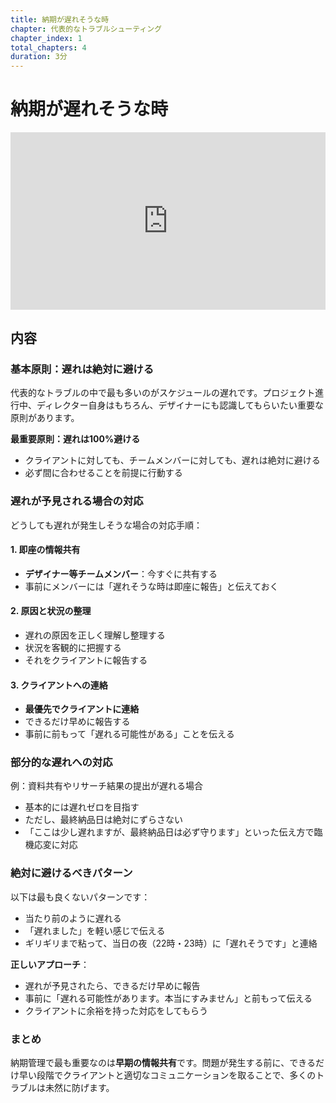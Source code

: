 ```yaml
---
title: 納期が遅れそうな時
chapter: 代表的なトラブルシューティング
chapter_index: 1
total_chapters: 4
duration: 3分
---
```


# 納期が遅れそうな時

<div style="position: relative; padding-bottom: 56.25%; height: 0;"><iframe src="https://www.loom.com/share/b88c534bd5f845be881d7a8027b03113?sid=61ff734d-adfd-4a31-9226-77422d96bba8" frameborder="0" webkitallowfullscreen mozallowfullscreen allowfullscreen style="position: absolute; top: 0; left: 0; width: 100%; height: 100%;"></iframe></div>

## 内容

### 基本原則：遅れは絶対に避ける

代表的なトラブルの中で最も多いのがスケジュールの遅れです。プロジェクト進行中、ディレクター自身はもちろん、デザイナーにも認識してもらいたい重要な原則があります。

**最重要原則：遅れは100%避ける**
- クライアントに対しても、チームメンバーに対しても、遅れは絶対に避ける
- 必ず間に合わせることを前提に行動する

### 遅れが予見される場合の対応

どうしても遅れが発生しそうな場合の対応手順：

#### 1. 即座の情報共有
- **デザイナー等チームメンバー**：今すぐに共有する
- 事前にメンバーには「遅れそうな時は即座に報告」と伝えておく

#### 2. 原因と状況の整理
- 遅れの原因を正しく理解し整理する
- 状況を客観的に把握する
- それをクライアントに報告する

#### 3. クライアントへの連絡
- **最優先でクライアントに連絡**
- できるだけ早めに報告する
- 事前に前もって「遅れる可能性がある」ことを伝える

### 部分的な遅れへの対応

例：資料共有やリサーチ結果の提出が遅れる場合
- 基本的には遅れゼロを目指す
- ただし、最終納品日は絶対にずらさない
- 「ここは少し遅れますが、最終納品日は必ず守ります」といった伝え方で臨機応変に対応

### 絶対に避けるべきパターン

以下は最も良くないパターンです：
- 当たり前のように遅れる
- 「遅れました」を軽い感じで伝える
- ギリギリまで粘って、当日の夜（22時・23時）に「遅れそうです」と連絡

**正しいアプローチ**：
- 遅れが予見されたら、できるだけ早めに報告
- 事前に「遅れる可能性があります。本当にすみません」と前もって伝える
- クライアントに余裕を持った対応をしてもらう

### まとめ

納期管理で最も重要なのは**早期の情報共有**です。問題が発生する前に、できるだけ早い段階でクライアントと適切なコミュニケーションを取ることで、多くのトラブルは未然に防げます。